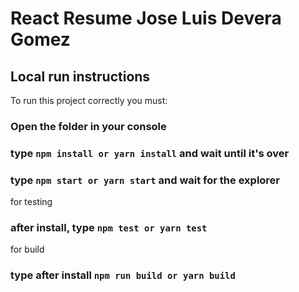 # React Resume Jose Luis Devera Gomez

## Local run instructions

To run this project correctly you must:

### Open the folder in your console

### type `npm install or yarn install` and wait until it's over

### type `npm start or yarn start` and wait for the explorer

for testing

### after install, type `npm test or yarn test`

for build

### type after install `npm run build or yarn build`


